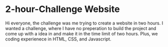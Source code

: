 # 2-hour-Challenge Website 
Hi everyone, the challenge was me trying to create a website in two hours. I wanted a challenge, where I have no preperation to build the project and come up with a idea in and make it in the time limit of two hours. Plus, we coding experienece in HTML, CSS, and Javascript. 

